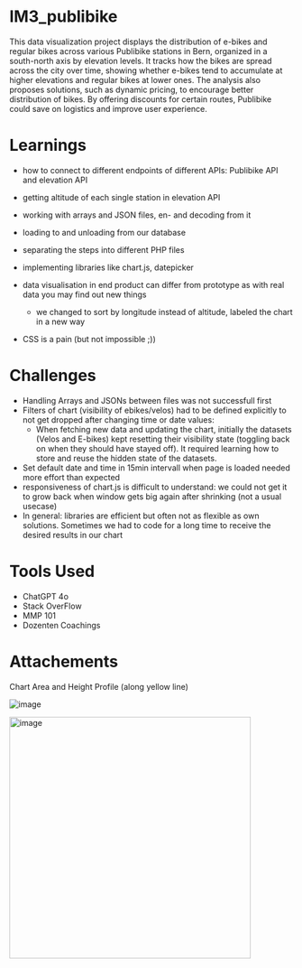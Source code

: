 # IM3_publibike
This data visualization project displays the distribution of e-bikes and regular bikes across various Publibike stations in Bern, organized in a south-north axis by elevation levels. It tracks how the bikes are spread across the city over time, showing whether e-bikes tend to accumulate at higher elevations and regular bikes at lower ones. The analysis also proposes solutions, such as dynamic pricing, to encourage better distribution of bikes. By offering discounts for certain routes, Publibike could save on logistics and improve user experience.


# Learnings
- how to connect to different endpoints of different APIs: Publibike API and elevation API
- getting altitude of each single station in elevation API
- working with arrays and JSON files, en- and decoding from it
- loading to and unloading from our database
- separating the steps into different PHP files
- implementing libraries like chart.js, datepicker
- data visualisation in end product can differ from prototype as with real data you may find out new things
  - we changed to sort by longitude instead of altitude, labeled the chart in a new way
    
- CSS is a pain (but not impossible ;))


# Challenges
- Handling Arrays and JSONs between files was not successfull first
- Filters of chart (visibility of ebikes/velos) had to be defined explicitly to not get dropped after changing time or date values:
  - When fetching new data and updating the chart, initially the datasets (Velos and E-bikes) kept resetting their visibility state (toggling back on when they should have stayed off). It required learning how to store and reuse the hidden state of the datasets.
- Set default date and time in 15min intervall when page is loaded needed more effort than expected
- responsiveness of chart.js is difficult to understand: we could not get it to grow back when window gets big again after shrinking (not a usual usecase)
- In general: libraries are efficient but often not as flexible as own solutions. Sometimes we had to code for a long time to receive the desired results in our chart


# Tools Used 
- ChatGPT 4o
- Stack OverFlow
- MMP 101
- Dozenten Coachings


# Attachements

Chart Area and Height Profile (along yellow line)

![image](https://github.com/user-attachments/assets/5d992ad9-b8e4-4876-b9da-7168c19a2738)


<img width="428" alt="image" src="https://github.com/user-attachments/assets/f4c91d45-54db-43e0-b331-6b9d40154180">
